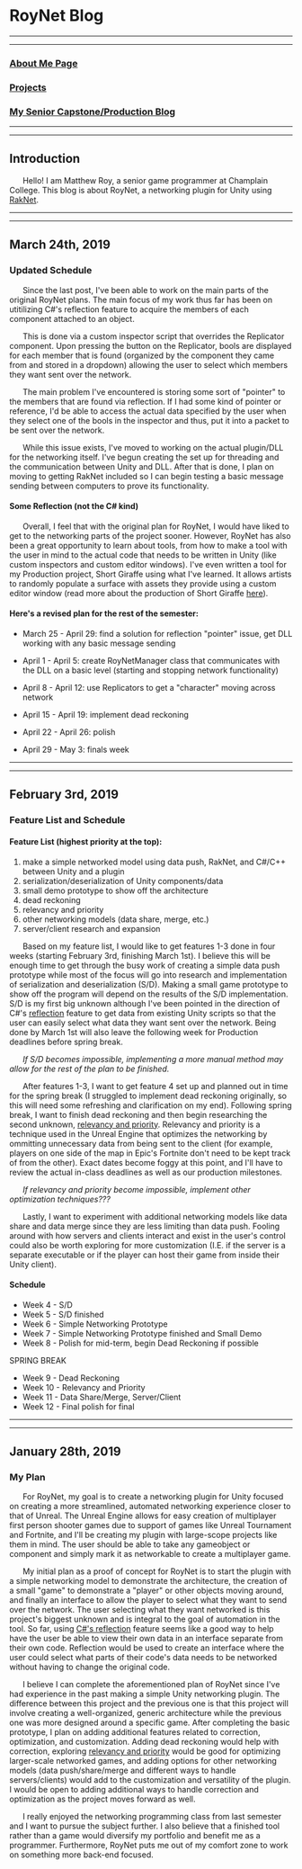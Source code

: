 # RoyNet Blog

---
---

### [About Me Page](https://matthewroy01.github.io/aboutme)

### [Projects](https://matthewroy01.github.io/index)

### [My Senior Capstone/Production Blog](https://matthewroy01.github.io/capstoneblog)

---
---

## Introduction

&nbsp;&nbsp;&nbsp;&nbsp;&nbsp;&nbsp;Hello! I am Matthew Roy, a senior game programmer at Champlain College. This blog is about RoyNet, a networking plugin for Unity using [RakNet](http://www.jenkinssoftware.com/index.html).

---
---

## March 24th, 2019
### Updated Schedule

&nbsp;&nbsp;&nbsp;&nbsp;&nbsp;&nbsp;Since the last post, I've been able to work on the main parts of the original RoyNet plans. The main focus of my work thus far has been on utitilizing C#'s reflection feature to acquire the members of each component attached to an object.

&nbsp;&nbsp;&nbsp;&nbsp;&nbsp;&nbsp;This is done via a custom inspector script that overrides the Replicator component. Upon pressing the button on the Replicator, bools are displayed for each member that is found (organized by the component they came from and stored in a dropdown) allowing the user to select which members they want sent over the network.

&nbsp;&nbsp;&nbsp;&nbsp;&nbsp;&nbsp;The main problem I've encountered is storing some sort of "pointer" to the members that are found via reflection. If I had some kind of pointer or reference, I'd be able to access the actual data specified by the user when they select one of the bools in the inspector and thus, put it into a packet to be sent over the network.

&nbsp;&nbsp;&nbsp;&nbsp;&nbsp;&nbsp;While this issue exists, I've moved to working on the actual plugin/DLL for the networking itself. I've begun creating the set up for threading and the communication between Unity and DLL. After that is done, I plan on moving to getting RakNet included so I can begin testing a basic message sending between computers to prove its functionality.

#### Some Reflection (not the C# kind)

&nbsp;&nbsp;&nbsp;&nbsp;&nbsp;&nbsp;Overall, I feel that with the original plan for RoyNet, I would have liked to get to the networking parts of the project sooner. However, RoyNet has also been a great opportunity to learn about tools, from how to make a tool with the user in mind to the actual code that needs to be written in Unity (like custom inspectors and custom editor windows). I've even written a tool for my Production project, Short Giraffe using what I've learned. It allows artists to randomly populate a surface with assets they provide using a custom editor window (read more about the production of Short Giraffe [here](https://matthewroy01.github.io/capstoneblog)).

#### Here's a revised plan for the rest of the semester:

* March 25 - April 29: find a solution for reflection "pointer" issue, get DLL working with any basic message sending

* April 1 - April 5: create RoyNetManager class that communicates with the DLL on a basic level (starting and stopping network functionality)

* April 8 - April 12: use Replicators to get a "character" moving across network

* April 15 - April 19: implement dead reckoning

* April 22 - April 26: polish

* April 29 - May 3: finals week

---
---

## February 3rd, 2019
### Feature List and Schedule

#### Feature List (highest priority at the top):

1. make a simple networked model using data push, RakNet, and C#/C++ between Unity and a plugin
2. serialization/deserialization of Unity components/data
3. small demo prototype to show off the architecture
4. dead reckoning
5. relevancy and priority
6. other networking models (data share, merge, etc.)
7. server/client research and expansion

&nbsp;&nbsp;&nbsp;&nbsp;&nbsp;&nbsp;Based on my feature list, I would like to get features 1-3 done in four weeks (starting February 3rd, finishing March 1st). I believe this will be enough time to get through the busy work of creating a simple data push prototype while most of the focus will go into research and implementation of serialization and deserialization (S/D). Making a small game prototype to show off the program will depend on the results of the S/D implementation. S/D is my first big unknown although I've been pointed in the direction of C#'s [reflection](https://www.tutorialspoint.com/csharp/csharp_reflection.htm) feature to get data from existing Unity scripts so that the user can easily select what data they want sent over the network. Being done by March 1st will also leave the following week for Production deadlines before spring break.

&nbsp;&nbsp;&nbsp;&nbsp;&nbsp;&nbsp;*If S/D becomes impossible, implementing a more manual method may allow for the rest of the plan to be finished.*

&nbsp;&nbsp;&nbsp;&nbsp;&nbsp;&nbsp;After features 1-3, I want to get feature 4 set up and planned out in time for the spring break (I struggled to implement dead reckoning originally, so this will need some refreshing and clarification on my end). Following spring break, I want to finish dead reckoning and then begin researching the second unknown, [relevancy and priority](https://docs.unrealengine.com/en-US/Gameplay/Networking/Actors/Relevancy). Relevancy and priority is a technique used in the Unreal Engine that optimizes the networking by ommitting unnecessary data from being sent to the client (for example, players on one side of the map in Epic's Fortnite don't need to be kept track of from the other). Exact dates become foggy at this point, and I'll have to review the actual in-class deadlines as well as our production milestones.

&nbsp;&nbsp;&nbsp;&nbsp;&nbsp;&nbsp;*If relevancy and priority become impossible, implement other optimization techniques???*

&nbsp;&nbsp;&nbsp;&nbsp;&nbsp;&nbsp;Lastly, I want to experiment with additional networking models like data share and data merge since they are less limiting than data push. Fooling around with how servers and clients interact and exist in the user's control could also be worth exploring for more customization (I.E. if the server is a separate executable or if the player can host their game from inside their Unity client).

#### Schedule

* Week 4 - S/D
* Week 5 - S/D finished
* Week 6 - Simple Networking Prototype
* Week 7 - Simple Networking Prototype finished and Small Demo
* Week 8 - Polish for mid-term, begin Dead Reckoning if possible

SPRING BREAK

* Week 9 - Dead Reckoning
* Week 10 - Relevancy and Priority
* Week 11 - Data Share/Merge, Server/Client
* Week 12 - Final polish for final

---
---

## January 28th, 2019
### My Plan

&nbsp;&nbsp;&nbsp;&nbsp;&nbsp;&nbsp;For RoyNet, my goal is to create a networking plugin for Unity focused on creating a more streamlined, automated networking experience closer to that of Unreal. The Unreal Engine allows for easy creation of multiplayer first person shooter games due to support of games like Unreal Tournament and Fortnite, and I'll be creating my plugin with large-scope projects like them in mind. The user should be able to take any gameobject or component and simply mark it as networkable to create a multiplayer game.

&nbsp;&nbsp;&nbsp;&nbsp;&nbsp;&nbsp;My initial plan as a proof of concept for RoyNet is to start the plugin with a simple networking model to demonstrate the architecture, the creation of a small "game" to demonstrate a "player" or other objects moving around, and finally an interface to allow the player to select what they want to send over the network. The user selecting what they want networked is this project's biggest unknown and is integral to the goal of automation in the tool. So far, using [C#'s reflection](https://www.tutorialspoint.com/csharp/csharp_reflection.htm) feature seems like a good way to help have the user be able to view their own data in an interface separate from their own code. Reflection would be used to create an interface where the user could select what parts of their code's data needs to be networked without having to change the original code.

&nbsp;&nbsp;&nbsp;&nbsp;&nbsp;&nbsp;I believe I can complete the aforementioned plan of RoyNet since I've had experience in the past making a simple Unity networking plugin. The difference between this project and the previous one is that this project will involve creating a well-organized, generic architecture while the previous one was more designed around a specific game. After completing the basic prototype, I plan on adding additional features related to correction, optimization, and customization. Adding dead reckoning would help with correction, exploring [relevancy and priority](https://docs.unrealengine.com/en-US/Gameplay/Networking/Actors/Relevancy) would be good for optimizing larger-scale networked games, and adding options for other networking models (data push/share/merge and different ways to handle servers/clients) would add to the customization and versatility of the plugin. I would be open to adding additional ways to handle correction and optimization as the project moves forward as well.

&nbsp;&nbsp;&nbsp;&nbsp;&nbsp;&nbsp;I really enjoyed the networking programming class from last semester and I want to pursue the subject further. I also believe that a finished tool rather than a game would diversify my portfolio and benefit me as a programmer. Furthermore, RoyNet puts me out of my comfort zone to work on something more back-end focused.
